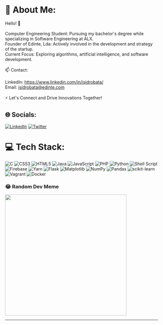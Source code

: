 # 💫 About Me:
Hello! 👋<br><br>    Computer Engineering Student: Pursuing my bachelor's degree while specializing in Software Engineering at ALX.<br>    Founder of Edinte, Lda: Actively involved in the development and strategy of the startup.<br>    Current Focus: Exploring algorithms, artificial intelligence, and software development.<br><br>📫 Contact:<br><br>    LinkedIn: https://www.linkedin.com/in/isidrobata/<br>    Email: isidrobata@edinte.com<br><br>⚡ Let's Connect and Drive Innovations Together!


## 🌐 Socials:
[![LinkedIn](https://img.shields.io/badge/LinkedIn-%230077B5.svg?logo=linkedin&logoColor=white)](https://linkedin.com/in/isidrobata) [![Twitter](https://img.shields.io/badge/Twitter-%231DA1F2.svg?logo=Twitter&logoColor=white)](https://twitter.com/isidroBata) 

# 💻 Tech Stack:
![C](https://img.shields.io/badge/c-%2300599C.svg?style=for-the-badge&logo=c&logoColor=white) ![CSS3](https://img.shields.io/badge/css3-%231572B6.svg?style=for-the-badge&logo=css3&logoColor=white) ![HTML5](https://img.shields.io/badge/html5-%23E34F26.svg?style=for-the-badge&logo=html5&logoColor=white) ![Java](https://img.shields.io/badge/java-%23ED8B00.svg?style=for-the-badge&logo=openjdk&logoColor=white) ![JavaScript](https://img.shields.io/badge/javascript-%23323330.svg?style=for-the-badge&logo=javascript&logoColor=%23F7DF1E) ![PHP](https://img.shields.io/badge/php-%23777BB4.svg?style=for-the-badge&logo=php&logoColor=white) ![Python](https://img.shields.io/badge/python-3670A0?style=for-the-badge&logo=python&logoColor=ffdd54) ![Shell Script](https://img.shields.io/badge/shell_script-%23121011.svg?style=for-the-badge&logo=gnu-bash&logoColor=white) ![Firebase](https://img.shields.io/badge/firebase-%23039BE5.svg?style=for-the-badge&logo=firebase) ![Yarn](https://img.shields.io/badge/yarn-%232C8EBB.svg?style=for-the-badge&logo=yarn&logoColor=white) ![Flask](https://img.shields.io/badge/flask-%23000.svg?style=for-the-badge&logo=flask&logoColor=white) ![Matplotlib](https://img.shields.io/badge/Matplotlib-%23ffffff.svg?style=for-the-badge&logo=Matplotlib&logoColor=black) ![NumPy](https://img.shields.io/badge/numpy-%23013243.svg?style=for-the-badge&logo=numpy&logoColor=white) ![Pandas](https://img.shields.io/badge/pandas-%23150458.svg?style=for-the-badge&logo=pandas&logoColor=white) ![scikit-learn](https://img.shields.io/badge/scikit--learn-%23F7931E.svg?style=for-the-badge&logo=scikit-learn&logoColor=white) ![Vagrant](https://img.shields.io/badge/vagrant-%231563FF.svg?style=for-the-badge&logo=vagrant&logoColor=white) ![Docker](https://img.shields.io/badge/docker-%230db7ed.svg?style=for-the-badge&logo=docker&logoColor=white)
<!--# 📊 GitHub Stats:
![](https://github-readme-stats.vercel.app/api?username=kiddingmz&theme=dark&hide_border=false&include_all_commits=false&count_private=true)<br/>
![](https://github-readme-streak-stats.herokuapp.com/?user=kiddingmz&theme=dark&hide_border=false)<br/>
![](https://github-readme-stats.vercel.app/api/top-langs/?username=kiddingmz&theme=dark&hide_border=false&include_all_commits=false&count_private=true&layout=compact)
--->
### 😂 Random Dev Meme
<img src='https://randommeme-five.vercel.app/' style="height: 400px;"/>

---
<!-- [![](https://visitcount.itsvg.in/api?id=kiddingmz&icon=0&color=0)](https://visitcount.itsvg.in) -->

<!-- <img src="https://raw.githubusercontent.com/kiddingmz/kiddingmz/output/snake.svg" alt="Snake animation" /> -->

<!-- Proudly created with GPRM ( https://gprm.itsvg.in ) -->
